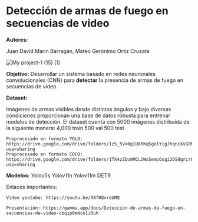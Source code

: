 # **Detección de armas de fuego en secuencias de video**

**Autores:**

Juan David Marin Barragán, Mateo Gerónimo Ortiz Cruzate

![My project-1 (15) (1)](https://github.com/jdavidmb/EmotionAI/assets/101914512/76837a2d-2416-4281-b9ad-3f471dd43158)


**Objetivo:** Desarrollar un sistema basado en redes neuronales convolucionales (CNN) para **detectar** la presencia de armas de fuego en secuencias de vídeo.

**Dataset:** 

Imágenes de armas visibles desde distintos ángulos y bajo diversas condiciones proporcionan una base de datos robusta para entrenar modelos de detección.
El dataset cuenta con 5000 imágenes distribuida de la siguiente manera:
4,000 train
500 val
500 test

    Preprocesado en formato YOLO: https://drive.google.com/drive/folders/1zS_5Vx0g1U8hKqSgetYigJKqncXvGOMN?usp=sharing
    Preprocesado en formato COCO: https://drive.google.com/drive/folders/1Tk4zZDu9MCL2WsSemcOsqi2DSdqrLr8v?usp=sharing

**Modelos:** 
    Yolov5s
    Yolov11n
    Yolov11m
    DETR

Enlaces importantes:

    Video youtube: https://youtu.be/O8f0QxrebMQ
    
    Presentación: https://gamma.app/docs/Deteccion-de-armas-de-fuego-en-secuencias-de-video-cbqip0m4cn1i8uh

